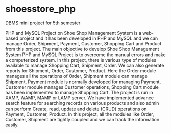 # shoesstore_php
 DBMS mini project for 5th semester
 
PHP and MySQL Project on Shoe Shop Management System is a web-based project and it has been developed in PHP and MySQL and we can manage Order, Shipment, Payment, Customer, Shopping Cart and Product from this project. The main objective to develop Shoe Shop Management System PHP and MySQL Project is to overcome the manual errors and make a computerized system. 
In this project, there is various type of modules available to manage Shopping Cart, Shipment, Order. We can also generate reports for Shipment, Order, Customer, Product. Here the Order module manages all the operations of Order, Shipment module can manage Shipment, Payment module is normally developed for managing Payment, Customer module manages Customer operations, Shopping Cart module has been implemented to manage Shopping Cart. 
The project is run in XAMP, WAMP, MAMP or LAMP server. We have implemented advance search feature for searching records on various products and also admin can perform Create, read, update and delete (CRUD) operations on Payment, Customer, Product. In this project, all the modules like Order, Customer, Shipment are tightly coupled and we can track the information easily. 
